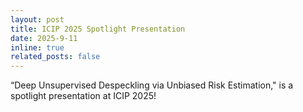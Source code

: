 ```yaml
---
layout: post
title: ICIP 2025 Spotlight Presentation
date: 2025-9-11
inline: true
related_posts: false
---
```


“Deep Unsupervised Despeckling via Unbiased Risk Estimation," is a spotlight presentation at ICIP 2025!

